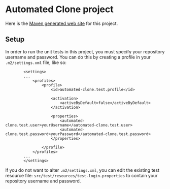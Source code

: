 Automated Clone project
=======================

Here is the [Maven generated web site](http://bhamail.github.com/automated-clone/) for this project.

Setup
-----

In order to run the unit tests in this project, you must specify your
repository username and password. You can do this by creating a profile in
your `.m2/settings.xml` file, like so:

            <settings>
            ...
                <profiles>
                    <profile>
                        <id>automated-clone.test.profile</id>

                        <activation>
                            <activeByDefault>false</activeByDefault>
                        </activation>

                        <properties>
                            <automated-clone.test.user>yourUsername</automated-clone.test.user>
                            <automated-clone.test.password>yourPassword</automated-clone.test.password>
                        </properties>

                    </profile>
                </profiles>
            ...
            </settings>

If you do not want to alter `.m2/settings.xml`, you can edit the existing
test resource file: `src/test/resources/test-login.properties` to contain your
repository username and password.